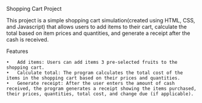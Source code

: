Shopping Cart Project

This project is a simple shopping cart simulation(created using HTML, CSS, and Javascript) that allows users to add items to their cart, calculate the total based on item prices and quantities, and generate a receipt after the cash is received.

Features

	•	Add items: Users can add items 3 pre-selected fruits to the shopping cart.
	•	Calculate total: The program calculates the total cost of the items in the shopping cart based on their prices and quantities.
	•	Generate receipt: After the user enters the amount of cash received, the program generates a receipt showing the items purchased, 
    their prices, quantities, total cost, and change due (if applicable).
